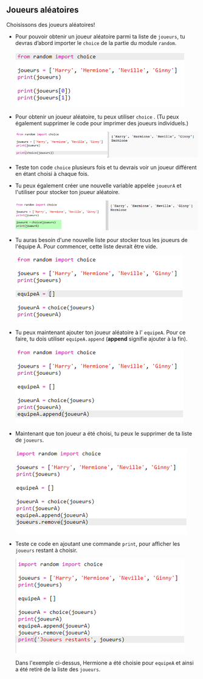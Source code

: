 ## Joueurs aléatoires

Choisissons des joueurs aléatoires!

+ Pour pouvoir obtenir un joueur aléatoire parmi ta liste de `joueurs`, tu devras d’abord importer le `choice` de la partie du module `random`.
    
    ![capture d'écran](images/team-import-random.png)

+ Pour obtenir un joueur aléatoire, tu peux utiliser `choice` . (Tu peux également supprimer le code pour imprimer des joueurs individuels.)
    
    ![capture d'écran](images/team-random-player.png)

+ Teste ton code `choice` plusieurs fois et tu devrais voir un joueur différent en étant choisi à chaque fois.

+ Tu peux également créer une nouvelle variable appelée `joueurA` et l'utiliser pour stocker ton joueur aléatoire.
    
    ![capture d'écran](images/team-random-playerA.png)

+ Tu auras besoin d'une nouvelle liste pour stocker tous les joueurs de l'équipe A. Pour commencer, cette liste devrait être vide.
    
    ![capture d'écran](images/team-teamA.png)

+ Tu peux maintenant ajouter ton joueur aléatoire à l' `equipeA`. Pour ce faire, tu dois utiliser `equipeA.append` (**append** signifie ajouter à la fin).
    
    ![capture d'écran](images/team-teamA-add.png)

+ Maintenant que ton joueur a été choisi, tu peux le supprimer de ta liste de `joueurs`.
    
    ![capture d'écran](images/team-players-remove.png)

+ Teste ce code en ajoutant une commande `print`, pour afficher les `joueurs` restant à choisir.
    
    ![capture d'écran](images/team-players-remove-test.png)
    
    Dans l'exemple ci-dessus, Hermione a été choisie pour `equipeA` et ainsi a été retiré de la liste des `joueurs`.